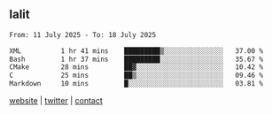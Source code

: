 ## lalit

<!--START_SECTION:waka-->

```txt
From: 11 July 2025 - To: 18 July 2025

XML          1 hr 41 mins    █████████▒░░░░░░░░░░░░░░░   37.00 %
Bash         1 hr 37 mins    █████████░░░░░░░░░░░░░░░░   35.67 %
CMake        28 mins         ██▓░░░░░░░░░░░░░░░░░░░░░░   10.42 %
C            25 mins         ██▒░░░░░░░░░░░░░░░░░░░░░░   09.46 %
Markdown     10 mins         █░░░░░░░░░░░░░░░░░░░░░░░░   03.81 %
```

<!--END_SECTION:waka-->

[website](https://lalit.sh) | [twitter](https://x.com/@lalitcodes) | [contact](https://lalit.sh/contact)
